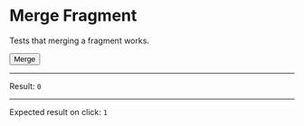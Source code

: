 # Merge Fragment

Tests that merging a fragment works.

<div>
  <button id="clickable" data-on-click="@get('/tests/merge_fragment/data')" class="btn">Merge</button>
  <hr />
  Result:
  <code id="result">0</code>
  <hr />
  Expected result on click: <code>1</code>
</div>